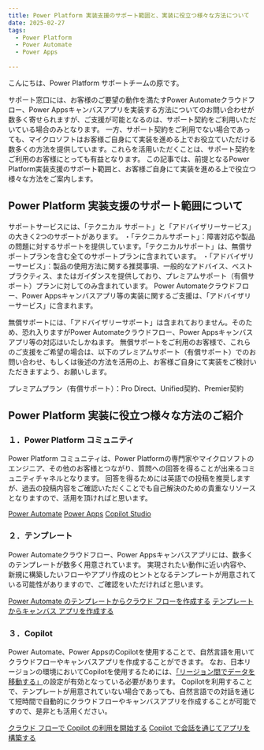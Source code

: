 ```yaml
---
title: Power Platform 実装支援のサポート範囲と、実装に役立つ様々な方法について
date: 2025-02-27 
tags:
  - Power Platform
  - Power Automate
  - Power Apps
  
---
```


こんにちは、Power Platform サポートチームの原です。

サポート窓口には、お客様のご要望の動作を満たすPower Automateクラウドフロー、Power Appsキャンバスアプリを実装する方法についてのお問い合わせが数多く寄せられますが、ご支援が可能となるのは、サポート契約をご利用いただいている場合のみとなります。
一方、サポート契約をご利用でない場合であっても、マイクロソフトはお客様ご自身にて実装を進める上でお役立ていただける数多くの方法を提供しています。これらを活用いただくことは、サポート契約をご利用のお客様にとっても有益となります。
この記事では、前提となるPower Platform実装支援のサポート範囲と、お客様ご自身にて実装を進める上で役立つ様々な方法をご案内します。

<!-- more -->

## Power Platform 実装支援のサポート範囲について
サポートサービスには、「テクニカル サポート」と「アドバイザリーサービス」の大きく2つのサポートがあります。
・「テクニカルサポート」：障害対応や製品の問題に対するサポートを提供しています。「テクニカルサポート」は、無償サポートプランを含む全てのサポートプランに含まれています。
・「アドバイザリーサービス」：製品の使用方法に関する推奨事項、一般的なアドバイス、ベスト プラクティス、またはガイダンスを提供しており、プレミアムサポート（有償サポート）プランに対してのみ含まれています。
Power Automateクラウドフロー、Power Appsキャンバスアプリ等の実装に関するご支援は、「アドバイザリーサービス」に含まれます。

無償サポートには、「アドバイザリーサポート」は含まれておりません。そのため、恐れ入りますがPower Automateクラウドフロー、Power Appsキャンバスアプリ等の対応はいたしかねます。
無償サポートをご利用のお客様で、これらのご支援をご希望の場合は、以下のプレミアムサポート（有償サポート）でのお問い合わせ、もしくは後述の方法を活用の上、お客様ご自身にて実装をご検討いただきますよう、お願いします。

プレミアムプラン（有償サポート）：Pro Direct、Unified契約、Premier契約


## Power Platform 実装に役立つ様々な方法のご紹介
### １．Power Platform コミュニティ
Power Platform コミュニティは、Power Platformの専門家やマイクロソフトのエンジニア、その他のお客様とつながり、質問への回答を得ることが出来るコミュニティチャネルとなります。
回答を得るためには英語での投稿を推奨しますが、過去の投稿内容をご確認いただくことでも自己解決のための貴重なリソースとなりますので、活用を頂ければと思います。

[Power Automate](https://communitypowerplatformprod.powerappsportals.com/forums/thread/?groupid=46ce02a3-e1a7-4176-81fc-d93a4001d287)
[Power Apps](https://communitypowerplatformprod.powerappsportals.com/forums/thread/?groupid=b5652dc6-2c99-4e33-8b6f-45be4a896a40)
[Copilot Studio](https://communitypowerplatformprod.powerappsportals.com/forums/thread/?groupid=db8f53c2-767d-47d6-a1ae-fe4c828a6553)

### ２．テンプレート
Power Automateクラウドフロー、Power Appsキャンバスアプリには、数多くのテンプレートが数多く用意されています。
実現されたい動作に近い内容や、新規に構築したいフローやアプリ作成のヒントとなるテンプレートが用意されている可能性がありますので、ご確認をいただければと思います。

[Power Automate のテンプレートからクラウド フローを作成する](https://learn.microsoft.com/ja-jp/power-automate/get-started-logic-template)
[テンプレートからキャンバス アプリを作成する](https://learn.microsoft.com/ja-jp/power-apps/maker/canvas-apps/get-started-test-drive)

### ３．Copilot
Power Automate、Power AppsのCopilotを使用することで、自然言語を用いてクラウドフローやキャンバスアプリを作成することができます。
なお、日本リージョンの環境においてCopilotを使用するためには、[「リージョン間でデータを移動する」](https://learn.microsoft.com/ja-jp/power-platform/admin/geographical-availability-copilot#turn-on-copilots-and-generative-ai-features-1)の設定が有効となっている必要があります。
Copilotを利用することで、テンプレートが用意されていない場合であっても、自然言語での対話を通じて短時間で自動的にクラウドフローやキャンバスアプリを作成することが可能ですので、是非とも活用ください。

[クラウド フローで Copilot の利用を開始する](https://learn.microsoft.com/ja-jp/power-automate/get-started-with-copilot)
[Copilot で会話を通じてアプリを構築する](https://learn.microsoft.com/ja-jp/power-apps/maker/canvas-apps/ai-conversations-create-app)

